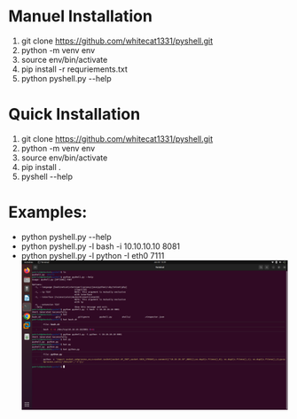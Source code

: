 # Manuel Installation
1. git clone https://github.com/whitecat1331/pyshell.git
2. python -m venv env
3. source env/bin/activate
4. pip install -r requriements.txt
5. python pyshell.py --help
# Quick Installation
1. git clone https://github.com/whitecat1331/pyshell.git
2. python -m venv env
3. source env/bin/activate
4. pip install .
5. pyshell --help
# Examples:
- python pyshell.py --help
- python pyshell.py -l bash -i 10.10.10.10 8081
- python pyshell.py -l python -I eth0 7111
![pyshell examples](./pyshell.png)
